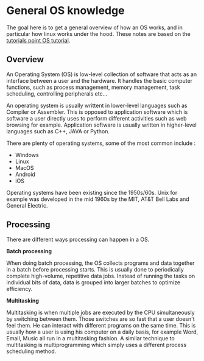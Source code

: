 # General OS knowledge

The goal here is to get a general overview of how an OS works, and in particular how linux works under the hood.
These notes are based on the [tutorials point OS tutorial](https://www.tutorialspoint.com/operating_system/index.htm).

## Overview

An Operating System (OS) is low-level collection of software that acts as an interface between a user and the hardware. It handles the basic computer functions, such as process management, memory management, task scheduling, controlling peripherals etc...

An operating system is usually writtent in lower-level languages such as Compiler or Assembler. This is opposed to application software which is software a user directly uses to perform different activities such as web browsing for example. Application software is usually written in higher-level languages such as C++, JAVA or Python.

There are plenty of operating systems, some of the most common include : 

* Windows
* Linux
* MacOS
* Android
* iOS

Operating systems have been existing since the 1950s/60s. Unix for example was developed in the mid 1960s by the MIT, AT&T Bell Labs and General Electric.

## Processing

There are different ways processing can happen in a OS.

**Batch processing**

When doing batch processing, the OS collects programs and data together in a batch before processing starts. This is usually done to periodically complete high-volume, repetitive data jobs. Instead of running the tasks on individual bits of data, data is grouped into larger batches to optimize efficiency.

**Multitasking**

Multitasking is when multiple jobs are executed by the CPU simultaneously by switching between them. Those switches are so fast that a user doesn't feel them. He can interact with different programs on the same time. This is usually how a user is using his computer on a daily basis, for example Word, Email, Music all run in a multitasking fashion.
A similar technique to multitasking is multiprogramming which simply uses a different process scheduling method.
